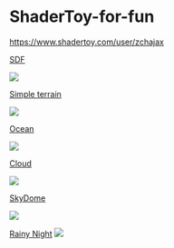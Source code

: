 # ShaderToy-for-fun

<https://www.shadertoy.com/user/zchajax>

[SDF](https://www.shadertoy.com/view/WdlyWX)

![](https://github.com/zchajax/ShaderToy-for-fun/blob/master/Screenshots/sdf.gif)

[Simple terrain](https://www.shadertoy.com/view/3dXcW2)

![](https://github.com/zchajax/ShaderToy-for-fun/blob/master/Screenshots/simple_terrain.gif)

[Ocean](https://www.shadertoy.com/view/ts2yzW)

![](https://github.com/zchajax/ShaderToy-for-fun/blob/master/Screenshots/ocean.gif)

[Cloud](https://www.shadertoy.com/view/3sfyDs)

![](https://github.com/zchajax/ShaderToy-for-fun/blob/master/Screenshots/cloud.gif)

[SkyDome](https://www.shadertoy.com/view/wslyWs)

![](https://github.com/zchajax/ShaderToy-for-fun/blob/master/Screenshots/skydome.gif)

[Rainy Night](https://www.shadertoy.com/view/td2yRD)
![](https://github.com/zchajax/ShaderToy-for-fun/blob/master/Screenshots/rainy.gif)
